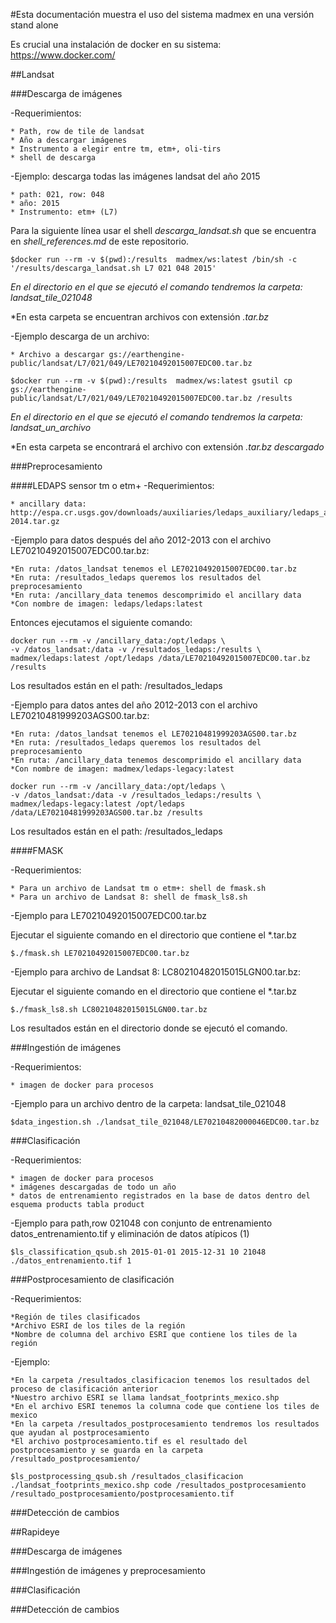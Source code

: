 #Esta documentación muestra el uso del sistema madmex en una versión stand alone

Es crucial una instalación de docker en su sistema: https://www.docker.com/

##Landsat

###Descarga de imágenes

-Requerimientos:

	* Path, row de tile de landsat
	* Año a descargar imágenes
	* Instrumento a elegir entre tm, etm+, oli-tirs
	* shell de descarga

-Ejemplo: descarga todas las imágenes landsat del año 2015

	* path: 021, row: 048
	* año: 2015
	* Instrumento: etm+ (L7)

Para la siguiente línea usar el shell *descarga_landsat.sh* que se encuentra en *shell_references.md* de este repositorio.
```
$docker run --rm -v $(pwd):/results  madmex/ws:latest /bin/sh -c '/results/descarga_landsat.sh L7 021 048 2015'
```

*En el directorio en el que se ejecutó el comando tendremos la carpeta: landsat_tile_021048*

*En esta carpeta se encuentran archivos con extensión *.tar.bz*


-Ejemplo descarga de un archivo: 

	* Archivo a descargar gs://earthengine-public/landsat/L7/021/049/LE70210492015007EDC00.tar.bz

```
$docker run --rm -v $(pwd):/results  madmex/ws:latest gsutil cp gs://earthengine-public/landsat/L7/021/049/LE70210492015007EDC00.tar.bz /results
```

*En el directorio en el que se ejecutó el comando tendremos la carpeta: landsat_un_archivo*

*En esta carpeta se encontrará el archivo con extensión *.tar.bz descargado*

###Preprocesamiento

####LEDAPS sensor tm o etm+
-Requerimientos:
	
	* ancillary data:  http://espa.cr.usgs.gov/downloads/auxiliaries/ledaps_auxiliary/ledaps_aux.1978-2014.tar.gz

-Ejemplo para datos después del año 2012-2013 con el archivo LE70210492015007EDC00.tar.bz:

	*En ruta: /datos_landsat tenemos el LE70210492015007EDC00.tar.bz
	*En ruta: /resultados_ledaps queremos los resultados del preprocesamiento
	*En ruta: /ancillary_data tenemos descomprimido el ancillary data
	*Con nombre de imagen: ledaps/ledaps:latest

Entonces ejecutamos el siguiente comando:


```
docker run --rm -v /ancillary_data:/opt/ledaps \
-v /datos_landsat:/data -v /resultados_ledaps:/results \
madmex/ledaps:latest /opt/ledaps /data/LE70210492015007EDC00.tar.bz /results
```

Los resultados están en el path: /resultados_ledaps

-Ejemplo para datos antes del año 2012-2013 con el archivo LE70210481999203AGS00.tar.bz:

	*En ruta: /datos_landsat tenemos el LE70210481999203AGS00.tar.bz
	*En ruta: /resultados_ledaps queremos los resultados del preprocesamiento
	*En ruta: /ancillary_data tenemos descomprimido el ancillary data
	*Con nombre de imagen: madmex/ledaps-legacy:latest


```
docker run --rm -v /ancillary_data:/opt/ledaps \
-v /datos_landsat:/data -v /resultados_ledaps:/results \
madmex/ledaps-legacy:latest /opt/ledaps /data/LE70210481999203AGS00.tar.bz /results
```

Los resultados están en el path: /resultados_ledaps

####FMASK

-Requerimientos:

	* Para un archivo de Landsat tm o etm+: shell de fmask.sh
	* Para un archivo de Landsat 8: shell de fmask_ls8.sh

-Ejemplo para LE70210492015007EDC00.tar.bz


Ejecutar el siguiente comando en el directorio que contiene el *.tar.bz

```
$./fmask.sh LE70210492015007EDC00.tar.bz
```

-Ejemplo para archivo de Landsat 8: LC80210482015015LGN00.tar.bz:

Ejecutar el siguiente comando en el directorio que contiene el *.tar.bz

```
$./fmask_ls8.sh LC80210482015015LGN00.tar.bz
```
Los resultados están en el directorio donde se ejecutó el comando.

###Ingestión de imágenes

-Requerimientos:

	* imagen de docker para procesos

-Ejemplo para un archivo dentro de la carpeta: landsat_tile_021048

```
$data_ingestion.sh ./landsat_tile_021048/LE70210482000046EDC00.tar.bz
```

###Clasificación

-Requerimientos:

	* imagen de docker para procesos
	* imágenes descargadas de todo un año
	* datos de entrenamiento registrados en la base de datos dentro del esquema products tabla product


-Ejemplo para path,row 021048 con conjunto de entrenamiento datos_entrenamiento.tif y eliminación de datos atípicos (1)


```
$ls_classification_qsub.sh 2015-01-01 2015-12-31 10 21048 ./datos_entrenamiento.tif 1
```

###Postprocesamiento de clasificación

-Requerimientos:

	*Región de tiles clasificados
	*Archivo ESRI de los tiles de la región
	*Nombre de columna del archivo ESRI que contiene los tiles de la región

-Ejemplo:

	*En la carpeta /resultados_clasificacion tenemos los resultados del proceso de clasificación anterior
	*Nuestro archivo ESRI se llama landsat_footprints_mexico.shp
	*En el archivo ESRI tenemos la columna code que contiene los tiles de mexico
	*En la carpeta /resultados_postprocesamiento tendremos los resultados que ayudan al postprocesamiento
	*El archivo postprocesamiento.tif es el resultado del postprocesamiento y se guarda en la carpeta /resultado_postprocesamiento/

```
$ls_postprocessing_qsub.sh /resultados_clasificacion ./landsat_footprints_mexico.shp code /resultados_postprocesamiento /resultado_postprocesamiento/postprocesamiento.tif
```

###Detección de cambios



##Rapideye

###Descarga de imágenes

###Ingestión de imágenes y preprocesamiento

###Clasificación

###Detección de cambios

